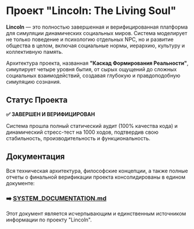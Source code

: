 # Проект "Lincoln: The Living Soul"

**Lincoln** — это полностью завершенная и верифицированная платформа для симуляции динамических социальных миров. Система моделирует не только поведение и психологию отдельных NPC, но и развитие общества в целом, включая социальные нормы, иерархию, культуру и коллективную память.

Архитектура проекта, названная **"Каскад Формирования Реальности"**, симулирует четыре уровня бытия, от сырых ощущений до сложных социальных взаимодействий, создавая глубокую и правдоподобную симуляцию сознания.

## Статус Проекта

**✅ ЗАВЕРШЕН И ВЕРИФИЦИРОВАН**

Система прошла полный статический аудит (100% качества кода) и динамический стресс-тест на 1000 ходов, подтвердив свою стабильность, производительность и функциональность.

## Документация

Вся техническая архитектура, философские концепции, а также полные отчеты о финальной верификации проекта консолидированы в едином документе:

### ➡️ **[SYSTEM_DOCUMENTATION.md](v16.0.8/SYSTEM_DOCUMENTATION.md)**

Этот документ является исчерпывающим и единственным источником информации по проекту "Lincoln".
